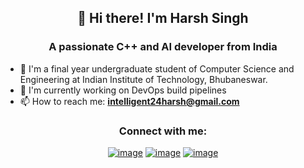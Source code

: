 <div align="center">
  <h2 align = "center"> 👋 Hi there! I'm Harsh Singh </h2>
</div>

<h3 align="center">A passionate C++ and AI developer from India</h3>

- :star2: I'm a final year undergraduate student of Computer Science and Engineering at Indian Institute of Technology, Bhubaneswar.
- 🔭 I'm currently working on DevOps build pipelines
- 📫 How to reach me: **intelligent24harsh@gmail.com**

<h3 align="center">Connect with me:</h3>
<div align="center">

[![image](https://img.shields.io/badge/LinkedIn-0077B5?style=for-the-badge&logo=linkedin&logoColor=white)](https://www.linkedin.com/in/harsh-singh-jadon-55ab4519a/)
[![image](https://img.shields.io/badge/Twitter-1DA1F2?style=for-the-badge&logo=twitter&logoColor=white)](https://twitter.com/harshsjadon)
[![image](https://img.shields.io/badge/Gmail-D14836?style=for-the-badge&logo=gmail&logoColor=white)](mailto:intelligent24harsh@gmail.com)
  
</div>
